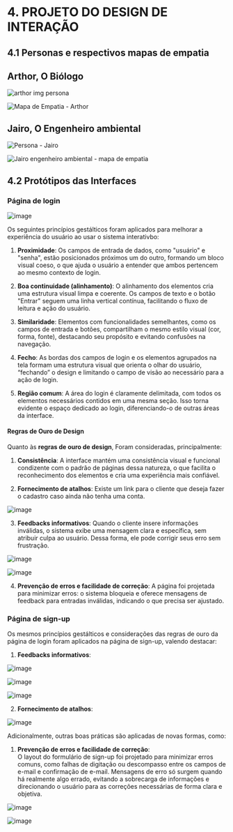 # 4. PROJETO DO DESIGN DE INTERAÇÃO

## 4.1 Personas e respectivos mapas de empatia

## Arthor, O Biólogo
![arthor img persona](https://github.com/user-attachments/assets/d83e3573-997d-4f77-9ee1-acb997bcc313)

![Mapa de Empatia - Arthor](https://github.com/user-attachments/assets/efa4d8ce-d5cf-48ef-94ab-209615f3b6cd)

## Jairo, O Engenheiro ambiental
![Persona - Jairo](https://github.com/user-attachments/assets/c10f064e-70d7-4171-8e0d-884a7881f4b6)

![Jairo engenheiro ambiental - mapa de empatia](https://github.com/user-attachments/assets/b77bdfd2-5e3d-4388-aa5d-d398e815ccb9)

## 4.2 Protótipos das Interfaces

### Página de login
![image](https://github.com/user-attachments/assets/bf01b7e1-bbb2-42d5-95c4-6f961cbb5eda)

Os seguintes princípios gestálticos foram aplicados para melhorar a experiência do usuário ao usar o sistema interativbo:

1. **Proximidade**: Os campos de entrada de dados, como "usuário" e "senha", estão posicionados próximos um do outro, formando um bloco visual coeso, o que ajuda o usuário a entender que ambos pertencem ao mesmo contexto de login.

2. **Boa continuidade (alinhamento)**: O alinhamento dos elementos cria uma estrutura visual limpa e coerente. Os campos de texto e o botão "Entrar" seguem uma linha vertical contínua, facilitando o fluxo de leitura e ação do usuário.

3. **Similaridade**: Elementos com funcionalidades semelhantes, como os campos de entrada e botões, compartilham o mesmo estilo visual (cor, forma, fonte), destacando seu propósito e evitando confusões na navegação.

4. **Fecho**: As bordas dos campos de login e os elementos agrupados na tela formam uma estrutura visual que orienta o olhar do usuário, “fechando” o design e limitando o campo de visão ao necessário para a ação de login.

5. **Região comum**: A área do login é claramente delimitada, com todos os elementos necessários contidos em uma mesma seção. Isso torna evidente o espaço dedicado ao login, diferenciando-o de outras áreas da interface.

#### Regras de Ouro de Design

Quanto às **regras de ouro de design**, Foram consideradas, principalmente:

1. **Consistência**: A interface mantém uma consistência visual e funcional condizente com o padrão de páginas dessa natureza, o que facilita o reconhecimento dos elementos e cria uma experiência mais confiável.

2. **Fornecimento de atalhos**: Existe um link para o cliente que deseja fazer o cadastro caso ainda não tenha uma conta.

![image](https://github.com/user-attachments/assets/95cb3985-7093-4308-b233-fa6c83353f3d)

3. **Feedbacks informativos**: Quando o cliente insere informações inválidas, o sistema exibe uma mensagem clara e específica, sem atribuir culpa ao usuário. Dessa forma, ele pode corrigir seus erro sem frustração.
   
![image](https://github.com/user-attachments/assets/dd760da2-0c2f-4693-a679-9cc8e28235e1)

![image](https://github.com/user-attachments/assets/afad0fb3-faad-4392-a4d2-80c2f47a0dab)

4. **Prevenção de erros e facilidade de correção**: A página foi projetada para minimizar erros: o sistema bloqueia e oferece mensagens de feedback para entradas inválidas, indicando o que precisa ser ajustado.

### Página de sign-up

Os mesmos princípios gestálticos e considerações das regras de ouro da página de login foram aplicados na página de sign-up, valendo destacar:

1. **Feedbacks informativos**:  

![image](https://github.com/user-attachments/assets/2183f9d4-ce4c-4e3d-8e95-5def6df8daec)

![image](https://github.com/user-attachments/assets/4b2aa04f-9716-4f18-a9e6-3ecfe73b848d)

![image](https://github.com/user-attachments/assets/ff8547ad-2d3e-439e-9db4-9d406f2e88cf)


2. **Fornecimento de atalhos**:  

![image](https://github.com/user-attachments/assets/dea421c0-2541-44f7-acd3-b0b5b01cf398)

Adicionalmente, outras boas práticas são aplicadas de novas formas, como:

1. **Prevenção de erros e facilidade de correção**:  
   O layout do formulário de sign-up foi projetado para minimizar erros comuns, como falhas de digitação ou descompasso entre os campos de e-mail e confirmação de e-mail. Mensagens de erro só surgem quando há realmente algo errado, evitando a sobrecarga de informações e direcionando o usuário para as correções necessárias de forma clara e objetiva.  

![image](https://github.com/user-attachments/assets/70839461-1582-41aa-9c78-0078bb073496)

![image](https://github.com/user-attachments/assets/7d160b11-9c89-40cb-8f80-195d894a69c8)


